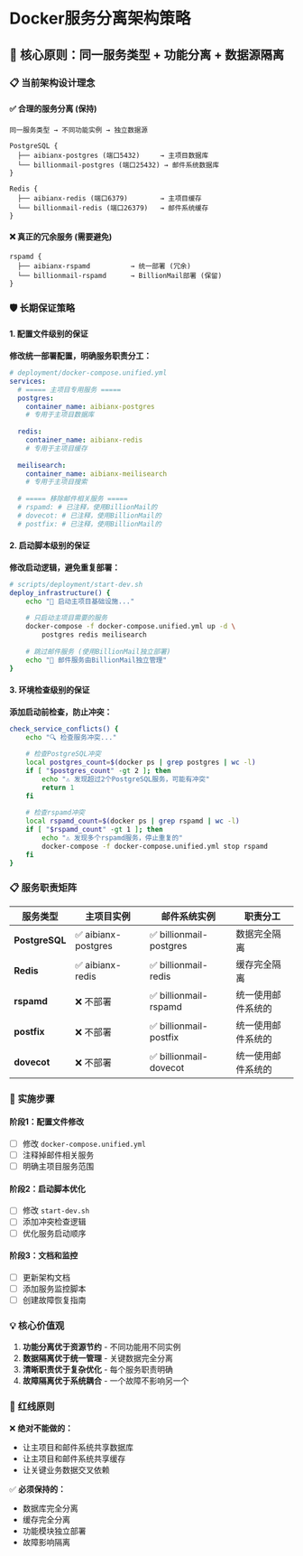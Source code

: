 # Docker服务分离架构策略

## 🎯 核心原则：同一服务类型 + 功能分离 + 数据源隔离

### 📋 当前架构设计理念

#### ✅ **合理的服务分离 (保持)**
```
同一服务类型 → 不同功能实例 → 独立数据源

PostgreSQL {
  ├── aibianx-postgres (端口5432)     → 主项目数据库
  └── billionmail-postgres (端口25432) → 邮件系统数据库
}

Redis {
  ├── aibianx-redis (端口6379)        → 主项目缓存
  └── billionmail-redis (端口26379)   → 邮件系统缓存
}
```

#### ❌ **真正的冗余服务 (需要避免)**
```
rspamd {
  ├── aibianx-rspamd          → 统一部署 (冗余)
  └── billionmail-rspamd      → BillionMail部署 (保留)
}
```

### 🛡️ **长期保证策略**

#### 1. **配置文件级别的保证**

**修改统一部署配置，明确服务职责分工：**

```yaml
# deployment/docker-compose.unified.yml
services:
  # ===== 主项目专用服务 =====
  postgres:
    container_name: aibianx-postgres
    # 专用于主项目数据库
    
  redis:
    container_name: aibianx-redis
    # 专用于主项目缓存
    
  meilisearch:
    container_name: aibianx-meilisearch
    # 专用于主项目搜索
    
  # ===== 移除邮件相关服务 =====
  # rspamd: # 已注释，使用BillionMail的
  # dovecot: # 已注释，使用BillionMail的
  # postfix: # 已注释，使用BillionMail的
```

#### 2. **启动脚本级别的保证**

**修改启动逻辑，避免重复部署：**

```bash
# scripts/deployment/start-dev.sh
deploy_infrastructure() {
    echo "🔵 启动主项目基础设施..."
    
    # 只启动主项目需要的服务
    docker-compose -f docker-compose.unified.yml up -d \
        postgres redis meilisearch
    
    # 跳过邮件服务 (使用BillionMail独立部署)
    echo "📧 邮件服务由BillionMail独立管理"
}
```

#### 3. **环境检查级别的保证**

**添加启动前检查，防止冲突：**

```bash
check_service_conflicts() {
    echo "🔍 检查服务冲突..."
    
    # 检查PostgreSQL冲突
    local postgres_count=$(docker ps | grep postgres | wc -l)
    if [ "$postgres_count" -gt 2 ]; then
        echo "⚠️ 发现超过2个PostgreSQL服务，可能有冲突"
        return 1
    fi
    
    # 检查rspamd冲突
    local rspamd_count=$(docker ps | grep rspamd | wc -l)
    if [ "$rspamd_count" -gt 1 ]; then
        echo "⚠️ 发现多个rspamd服务，停止重复的"
        docker-compose -f docker-compose.unified.yml stop rspamd
    fi
}
```

### 📋 **服务职责矩阵**

| 服务类型 | 主项目实例 | 邮件系统实例 | 职责分工 |
|---------|------------|--------------|----------|
| **PostgreSQL** | ✅ aibianx-postgres | ✅ billionmail-postgres | 数据完全隔离 |
| **Redis** | ✅ aibianx-redis | ✅ billionmail-redis | 缓存完全隔离 |
| **rspamd** | ❌ 不部署 | ✅ billionmail-rspamd | 统一使用邮件系统的 |
| **postfix** | ❌ 不部署 | ✅ billionmail-postfix | 统一使用邮件系统的 |
| **dovecot** | ❌ 不部署 | ✅ billionmail-dovecot | 统一使用邮件系统的 |

### 🎯 **实施步骤**

#### 阶段1：配置文件修改
- [ ] 修改 `docker-compose.unified.yml`
- [ ] 注释掉邮件相关服务
- [ ] 明确主项目服务范围

#### 阶段2：启动脚本优化
- [ ] 修改 `start-dev.sh`
- [ ] 添加冲突检查逻辑
- [ ] 优化服务启动顺序

#### 阶段3：文档和监控
- [ ] 更新架构文档
- [ ] 添加服务监控脚本
- [ ] 创建故障恢复指南

### 💡 **核心价值观**

1. **功能分离优于资源节约** - 不同功能用不同实例
2. **数据隔离优于统一管理** - 关键数据完全分离
3. **清晰职责优于复杂优化** - 每个服务职责明确
4. **故障隔离优于系统耦合** - 一个故障不影响另一个

### 🚨 **红线原则**

❌ **绝对不能做的：**
- 让主项目和邮件系统共享数据库
- 让主项目和邮件系统共享缓存
- 让关键业务数据交叉依赖

✅ **必须保持的：**
- 数据库完全分离
- 缓存完全分离  
- 功能模块独立部署
- 故障影响隔离